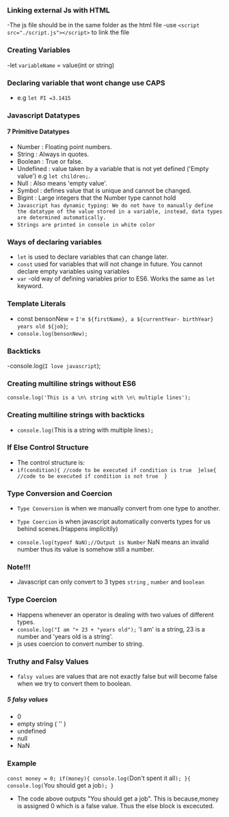 ### Linking external Js with HTML
-The js file should be in the same folder as the html file
-use `<script src="./script.js"></script>` to link the file
### Creating Variables
-let `variableName` = value(int or string)
### Declaring variable that wont change use CAPS
- e.g `let PI =3.1415`

###  Javascript Datatypes
#### 7 Primitive Datatypes
- Number : Floating point numbers.
- String : Always in quotes.
- Boolean : True or false.
- Undefined : value taken by a variable that is not yet defined ('Empty value') e.g `let children;`.
- Null : Also means 'empty value'.
- Symbol : defines value that is unique and cannot be changed.
- Bigint : Large integers that the Number type cannot hold
- `Javascript has dynamic typing: We do not have to manually define the datatype of the value stored in a variable, instead, data types are determined automatically.`
- `Strings are printed in console in white color`
### Ways of declaring variables
- `let` is used to declare variables that can change later.
- `const`  used for variables that will not change in future. You cannot declare empty variables using variables
- `var` -old way of defining variables prior to ES6. Works the same as `let` keyword.
### Template Literals
- const bensonNew = `I'm ${firstName}, a ${currentYear- birthYear} years old ${job}`;
- `console.log(bensonNew);`

### Backticks
-console.log(`I love javascript`);
### Creating multiline strings without ES6
`console.log('This is a \n\ string with \n\ multiple lines');`

### Creating multiline strings with backticks
- `console.log(`This is a 
  string with 
  multiple lines`);`

### If Else Control Structure
- The control structure is:
-   ` if(condition){
    //code to be executed if condition is true 
    }else{
        //code to be executed if condition is not true 
    } `

### Type Conversion and Coercion
- `Type Conversion` is when we manually convert from one type to another.
- `Type Coercion` is when javascript automatically converts types for us behind scenes.(Happens implicitily)

- `console.log(typeof NaN);//Output is Number`  NaN means an invalid number thus its value is somehow still a number.

### Note!!!
- Javascript can only convert to 3 types `string` , `number` and `boolean`

### Type Coercion
- Happens whenever an operator is dealing with two values of different types.
- `console.log("I am "+ 23 + "years old");` 'I am' is a string, 23 is a number and 'years old is a string'.
- js uses coercion to convert number to string.

### Truthy and Falsy Values
- `falsy values` are values that are not exactly false but will become false when we try to convert them to boolean.
##### 5 falsy values
- 0
- empty string ( '' )
- undefined
- null
- NaN

### Example 
`const money = 0;
if(money){
    console.log(`Don't spent it all`);
}{
    console.log(`You should get a job`);
}`
- The code above outputs "You should get a job". This is because,money is assigned 0 which is a false value. Thus the else block is excecuted. 